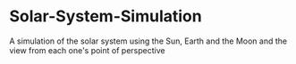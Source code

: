 # Solar-System-Simulation
A simulation of the solar system using the Sun, Earth and the Moon and the view from each one's point of perspective
